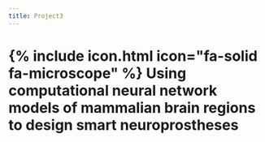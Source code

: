 ```yaml
---
title: Project3
---
```


# {% include icon.html icon="fa-solid fa-microscope" %} Using computational neural network models of mammalian brain regions to design smart neuroprostheses